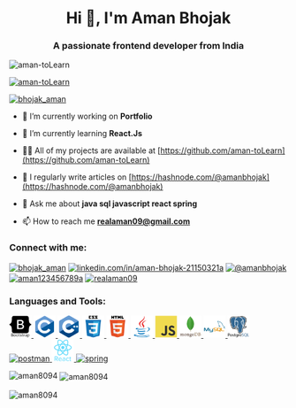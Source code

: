 <h1 align="center">Hi 👋, I'm Aman Bhojak</h1>
<h3 align="center">A passionate frontend developer from India</h3>

<p align="left"> <img src="https://komarev.com/ghpvc/?username=aman-toLearn&label=Profile%20views&color=0e75b6&style=flat" alt="aman-toLearn" /> </p>

<p align="left"> <a href="https://github.com/ryo-ma/github-profile-trophy"><img src="https://github-profile-trophy.vercel.app/?username=aman-toLearn" alt="aman-toLearn" /></a> </p>

<p align="left"> <a href="https://twitter.com/bhojak_aman" target="blank"><img src="https://img.shields.io/twitter/follow/bhojak_aman?logo=twitter&style=for-the-badge" alt="bhojak_aman" /></a> </p>

- 🔭 I’m currently working on **Portfolio**

- 🌱 I’m currently learning **React.Js**

- 👨‍💻 All of my projects are available at [https://github.com/aman-toLearn](https://github.com/aman-toLearn)

- 📝 I regularly write articles on [https://hashnode.com/@amanbhojak](https://hashnode.com/@amanbhojak)

- 💬 Ask me about **java sql javascript react spring**

- 📫 How to reach me **realaman09@gmail.com**

<h3 align="left">Connect with me:</h3>
<p align="left">
<a href="https://twitter.com/bhojak_aman" target="blank"><img align="center" src="https://raw.githubusercontent.com/rahuldkjain/github-profile-readme-generator/master/src/images/icons/Social/twitter.svg" alt="bhojak_aman" height="30" width="40" /></a>
<a href="https://linkedin.com/in/linkedin.com/in/aman-bhojak-21150321a" target="blank"><img align="center" src="https://raw.githubusercontent.com/rahuldkjain/github-profile-readme-generator/master/src/images/icons/Social/linked-in-alt.svg" alt="linkedin.com/in/aman-bhojak-21150321a" height="30" width="40" /></a>
<a href="https://hashnode.com/@amanbhojak" target="blank"><img align="center" src="https://raw.githubusercontent.com/rahuldkjain/github-profile-readme-generator/master/src/images/icons/Social/hashnode.svg" alt="@amanbhojak" height="30" width="40" /></a>
<a href="https://www.codechef.com/users/aman123456789a" target="blank"><img align="center" src="https://cdn.jsdelivr.net/npm/simple-icons@3.1.0/icons/codechef.svg" alt="aman123456789a" height="30" width="40" /></a>
<a href="https://www.leetcode.com/realaman09" target="blank"><img align="center" src="https://raw.githubusercontent.com/rahuldkjain/github-profile-readme-generator/master/src/images/icons/Social/leet-code.svg" alt="realaman09" height="30" width="40" /></a>
</p>

<h3 align="left">Languages and Tools:</h3>
<p align="left"> <a href="https://getbootstrap.com" target="_blank" rel="noreferrer"> <img src="https://raw.githubusercontent.com/devicons/devicon/master/icons/bootstrap/bootstrap-plain-wordmark.svg" alt="bootstrap" width="40" height="40"/> </a> <a href="https://www.cprogramming.com/" target="_blank" rel="noreferrer"> <img src="https://raw.githubusercontent.com/devicons/devicon/master/icons/c/c-original.svg" alt="c" width="40" height="40"/> </a> <a href="https://www.w3schools.com/cpp/" target="_blank" rel="noreferrer"> <img src="https://raw.githubusercontent.com/devicons/devicon/master/icons/cplusplus/cplusplus-original.svg" alt="cplusplus" width="40" height="40"/> </a> <a href="https://www.w3schools.com/css/" target="_blank" rel="noreferrer"> <img src="https://raw.githubusercontent.com/devicons/devicon/master/icons/css3/css3-original-wordmark.svg" alt="css3" width="40" height="40"/> </a> <a href="https://www.w3.org/html/" target="_blank" rel="noreferrer"> <img src="https://raw.githubusercontent.com/devicons/devicon/master/icons/html5/html5-original-wordmark.svg" alt="html5" width="40" height="40"/> </a> <a href="https://www.java.com" target="_blank" rel="noreferrer"> <img src="https://raw.githubusercontent.com/devicons/devicon/master/icons/java/java-original.svg" alt="java" width="40" height="40"/> </a> <a href="https://developer.mozilla.org/en-US/docs/Web/JavaScript" target="_blank" rel="noreferrer"> <img src="https://raw.githubusercontent.com/devicons/devicon/master/icons/javascript/javascript-original.svg" alt="javascript" width="40" height="40"/> </a> <a href="https://www.mongodb.com/" target="_blank" rel="noreferrer"> <img src="https://raw.githubusercontent.com/devicons/devicon/master/icons/mongodb/mongodb-original-wordmark.svg" alt="mongodb" width="40" height="40"/> </a> <a href="https://www.mysql.com/" target="_blank" rel="noreferrer"> <img src="https://raw.githubusercontent.com/devicons/devicon/master/icons/mysql/mysql-original-wordmark.svg" alt="mysql" width="40" height="40"/> </a> <a href="https://www.postgresql.org" target="_blank" rel="noreferrer"> <img src="https://raw.githubusercontent.com/devicons/devicon/master/icons/postgresql/postgresql-original-wordmark.svg" alt="postgresql" width="40" height="40"/> </a> <a href="https://postman.com" target="_blank" rel="noreferrer"> <img src="https://www.vectorlogo.zone/logos/getpostman/getpostman-icon.svg" alt="postman" width="40" height="40"/> </a> <a href="https://reactjs.org/" target="_blank" rel="noreferrer"> <img src="https://raw.githubusercontent.com/devicons/devicon/master/icons/react/react-original-wordmark.svg" alt="react" width="40" height="40"/> </a> <a href="https://spring.io/" target="_blank" rel="noreferrer"> <img src="https://www.vectorlogo.zone/logos/springio/springio-icon.svg" alt="spring" width="40" height="40"/> </a> </p>

<p><img align="left" src="https://github-readme-stats.vercel.app/api/top-langs?username=aman8094&show_icons=true&locale=en&layout=compact" alt="aman8094" /></p>

<p>&nbsp;<img align="center" src="https://github-readme-stats.vercel.app/api?username=aman8094&show_icons=true&locale=en" alt="aman8094" /></p>

<p><img align="center" src="https://github-readme-streak-stats.herokuapp.com/?user=aman8094&" alt="aman8094" /></p>
